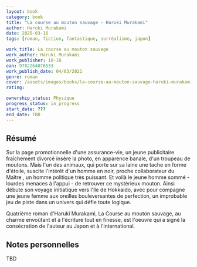 ```yaml
---
layout: book
category: book
title: "La course au mouton sauvage - Haruki Murakami"
author: Haruki Murakami
date: 2025-03-16
tags: [roman, fiction, fantastique, surréalisme, japon]

work_title: La course au mouton sauvage
work_author: Haruki Murakami
work_publisher: 10-18
ean: 9782264076533
work_publish_date: 04/03/2021
genre: roman
cover: /assets/images/books/la-course-au-mouton-sauvage-haruki-murakami/cover.jpg
rating: 

ownership_status: Physique
progress_status: in_progress
start_date: ???
end_date: TBD
---
```

## Résumé
Sur la page promotionnelle d'une assurance-vie, un jeune publicitaire fraîchement divorcé insère la photo, en apparence banale, d'un troupeau de moutons. Mais l'un des animaux, qui porte sur sa laine une tache en forme d'étoile, suscite l'intérêt d'un homme en noir, proche collaborateur du Maître , un homme politique très puissant. Et voilà le jeune homme sommé - lourdes menaces à l'appui - de retrouver ce mystérieux mouton. Ainsi débute son voyage initiatique vers l'île de Hokkaido, avec pour compagne une jeune femme aux oreilles bouleversantes de perfection, un improbable jeu de piste dans un univers qui défie toute logique.

Quatrième roman d'Haruki Murakami, La Course au mouton sauvage, au charme envoûtant et à l'écriture tout en finesse, est l'oeuvre qui a signé la consécration de l'auteur au Japon et à l'international.

## Notes personnelles
TBD
